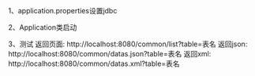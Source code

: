 1、application.properties设置jdbc

2、Application类启动

3、测试
	返回页面: http://localhost:8080/common/list?table=表名
	返回json: http://localhost:8080/common/datas.json?table=表名
	返回xml: http://localhost:8080/common/datas.xml?table=表名

